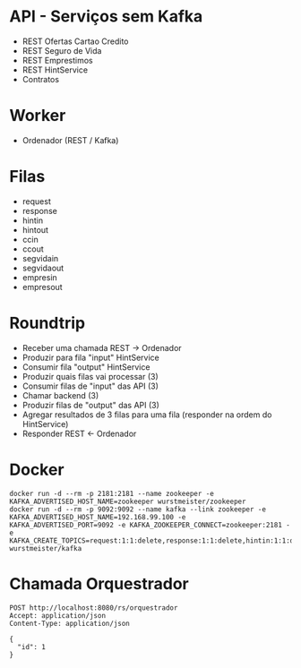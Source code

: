 # API - Serviços sem Kafka
- REST Ofertas Cartao Credito
- REST Seguro de Vida
- REST Emprestimos
- REST HintService
- Contratos

# Worker
- Ordenador (REST / Kafka)

# Filas
- request
- response
- hintin
- hintout
- ccin
- ccout
- segvidain
- segvidaout
- empresin
- empresout

# Roundtrip

- Receber uma chamada REST -> Ordenador
- Produzir para fila "input" HintService
- Consumir fila "output" HintService
- Produzir quais filas vai processar (3)
- Consumir filas de "input" das API (3)
- Chamar backend (3)
- Produzir filas de "output" das API (3)
- Agregar resultados de 3 filas para uma fila (responder na ordem do HintService)
- Responder REST <- Ordenador

# Docker

```shell script
docker run -d --rm -p 2181:2181 --name zookeeper -e KAFKA_ADVERTISED_HOST_NAME=zookeeper wurstmeister/zookeeper
docker run -d --rm -p 9092:9092 --name kafka --link zookeeper -e KAFKA_ADVERTISED_HOST_NAME=192.168.99.100 -e KAFKA_ADVERTISED_PORT=9092 -e KAFKA_ZOOKEEPER_CONNECT=zookeeper:2181 -e KAFKA_CREATE_TOPICS=request:1:1:delete,response:1:1:delete,hintin:1:1:delete,hintout:1:1:delete,ccin:1:1:delete,ccout:1:1:delete,segvidain:1:1:delete,segvidaout:1:1:delete,empresin:1:1:delete,empresout:1:1:delete wurstmeister/kafka
```

# Chamada Orquestrador
```http request
POST http://localhost:8080/rs/orquestrador
Accept: application/json
Content-Type: application/json

{
  "id": 1
}

```
